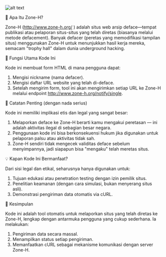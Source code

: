 ![alt text](https://h.top4top.io/p_3554wykv21.png?raw=true)

📌 Apa Itu Zone-H?

Zone-H (http://www.zone-h.org/
) adalah situs web arsip deface—tempat publikasi atau pelaporan situs-situs yang telah diretas (biasanya melalui metode defacement). Banyak defacer (peretas yang memodifikasi tampilan situs) menggunakan Zone-H untuk menunjukkan hasil kerja mereka, semacam "trophy hall" dalam dunia underground hacking.

🎯 Fungsi Utama Kode Ini

Kode ini membuat form HTML di mana pengguna dapat:
1. Mengisi nickname (nama defacer).
2. Mengisi daftar URL website yang telah di-deface. 
3. Setelah mengirim form, tool ini akan mengirimkan setiap URL ke Zone-H melalui endpoint http://www.zone-h.org/notify/single.

🚨 Catatan Penting (dengan nada serius)

Kode ini memiliki implikasi etis dan legal yang sangat besar:
1. Melaporkan deface ke Zone-H berarti kamu mengakui peretasan — ini adalah aktivitas ilegal di sebagian besar negara.
2. Penggunaan kode ini bisa berkonsekuensi hukum jika digunakan untuk pelaporan palsu atau aktivitas tidak sah.
3. Zone-H sendiri tidak mengecek validitas deface sebelum menyimpannya, jadi siapapun bisa "mengaku" telah meretas situs.

💡 Kapan Kode Ini Bermanfaat?

Dari sisi legal dan etikal, seharusnya hanya digunakan untuk:
1. Tujuan edukasi atau penetration testing dengan izin pemilik situs.
2. Penelitian keamanan (dengan cara simulasi, bukan menyerang situs asli).
3. Demonstrasi pengiriman data otomatis via cURL.

🧠 Kesimpulan

Kode ini adalah tool otomatis untuk melaporkan situs yang telah diretas ke Zone-H, lengkap dengan antarmuka pengguna yang cukup sederhana. Ia melakukan:
1. Pengiriman data secara massal.
2. Menampilkan status setiap pengiriman.
3. Memanfaatkan cURL sebagai mekanisme komunikasi dengan server Zone-H.
